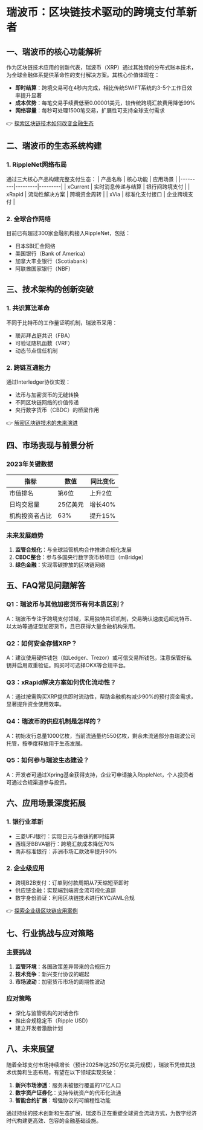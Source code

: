 # 瑞波币：区块链技术驱动的跨境支付革新者

## 一、瑞波币的核心功能解析
作为区块链技术应用的创新代表，瑞波币（XRP）通过其独特的分布式账本技术，为全球金融体系提供革命性的支付解决方案。其核心价值体现在：

- **即时结算**：跨境交易可在4秒内完成，相比传统SWIFT系统的3-5个工作日效率提升显著
- **成本优势**：每笔交易手续费低至0.00001美元，较传统跨境汇款费用降低99%
- **网络容量**：每秒可处理1500笔交易，扩展性可支持全球支付需求

👉 [探索区块链技术如何改变金融生态](https://bit.ly/okx_welcome)

## 二、瑞波币的生态系统构建
### 1. RippleNet网络布局
通过三大核心产品构建完整支付生态：
| 产品名称 | 核心功能 | 应用场景 |
|---------|---------|---------|
| xCurrent | 实时消息传递与结算 | 银行间跨境支付 |
| xRapid | 流动性解决方案 | 跨境资金周转 |
| xVia | 标准化支付接口 | 企业跨境支付 |

### 2. 全球合作网络
目前已有超过300家金融机构接入RippleNet，包括：
- 日本SBI汇金网络
- 美国银行（Bank of America）
- 加拿大丰业银行（Scotiabank）
- 阿联酋国家银行（NBF）

## 三、技术架构的创新突破
### 1. 共识算法革命
不同于比特币的工作量证明机制，瑞波币采用：
- 联邦拜占庭共识（FBA）
- 可验证随机函数（VRF）
- 动态节点信任机制

### 2. 跨链互通能力
通过Interledger协议实现：
- 法币与加密货币的无缝转换
- 不同区块链网络的价值传递
- 央行数字货币（CBDC）的桥梁作用

👉 [解密区块链技术的未来演进](https://bit.ly/okx_welcome)

## 四、市场表现与前景分析
### 2023年关键数据
| 指标 | 数值 | 同比变化 |
|-----|-----|---------|
| 市值排名 | 第6位 | 上升2位 |
| 日均交易量 | 25亿美元 | 增长40% |
| 机构投资者占比 | 63% | 提升15% |

### 未来发展趋势
1. **监管合规化**：与全球监管机构合作推进合规化发展
2. **CBDC整合**：参与多国央行数字货币桥项目（mBridge）
3. **绿色金融**：实现零碳排放的区块链网络

## 五、FAQ常见问题解答
### Q1：瑞波币与其他加密货币有何本质区别？
A：瑞波币专注于跨境支付领域，采用独特共识机制，交易确认速度远超比特币、以太坊等通证型加密货币，且已获得大量金融机构采用。

### Q2：如何安全存储XRP？
A：建议使用硬件钱包（如Ledger、Trezor）或可信交易所钱包，注意保管好私钥并启用双重验证。购买时可选择OKX等合规平台。

### Q3：xRapid解决方案如何优化流动性？
A：通过按需购买XRP提供即时流动性，帮助金融机构减少90%的预付资金需求，显著提升资金使用效率。

### Q4：瑞波币的供应机制是怎样的？
A：初始发行总量1000亿枚，当前流通量约550亿枚，剩余未流通部分由瑞波公司托管，按季度释放用于生态发展。

### Q5：如何参与瑞波生态建设？
A：开发者可通过Xpring基金获得支持，企业可申请接入RippleNet，个人投资者可通过合规渠道参与投资。

## 六、应用场景深度拓展
### 1. 银行业革新
- 三菱UFJ银行：实现日元与泰铢的即时结算
- 西班牙BBVA银行：跨境汇款成本降低70%
- 南非标准银行：非洲市场汇款效率提升90%

### 2. 企业级应用
- 跨境B2B支付：订单到付款周期从7天缩短至即时
- 供应链金融：实现端到端资金流可视化追踪
- 数字身份验证：利用区块链技术进行KYC/AML合规

👉 [探索企业级区块链应用案例](https://bit.ly/okx_welcome)

## 七、行业挑战与应对策略
### 主要挑战
1. **监管环境**：各国政策差异带来的合规压力
2. **技术竞争**：新兴支付协议的崛起
3. **市场波动**：加密货币市场的周期性波动

### 应对策略
- 深化与监管机构的对话合作
- 推出合规稳定币（Ripple USD）
- 建立开发者激励计划

## 八、未来展望
随着全球支付市场持续增长（预计2025年达250万亿美元规模），瑞波币凭借其技术优势和生态布局，有望在以下领域实现突破：
1. **新兴市场渗透**：服务未被银行覆盖的17亿人口
2. **数字资产证券化**：支持传统资产的代币化流通
3. **智能合约扩展**：增强协议的可编程性功能

通过持续的技术创新和生态扩展，瑞波币正在重塑全球资金流动方式，为数字经济时代构建更高效、包容的金融基础设施。